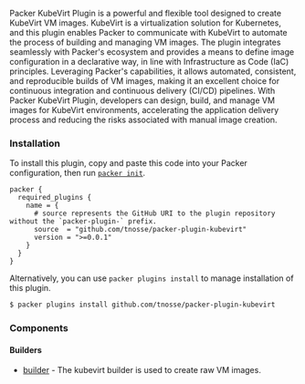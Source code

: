 
Packer KubeVirt Plugin is a powerful and flexible tool designed to create KubeVirt VM images. KubeVirt is a virtualization solution for Kubernetes, and this plugin enables Packer to communicate with KubeVirt to automate the process of building and managing VM images.
The plugin integrates seamlessly with Packer's ecosystem and provides a means to define image configuration in a declarative way, in line with Infrastructure as Code (IaC) principles. Leveraging Packer's capabilities, it allows automated, consistent, and reproducible builds of VM images, making it an excellent choice for continuous integration and continuous delivery (CI/CD) pipelines.
With Packer KubeVirt Plugin, developers can design, build, and manage VM images for KubeVirt environments, accelerating the application delivery process and reducing the risks associated with manual image creation.

### Installation

To install this plugin, copy and paste this code into your Packer configuration, then run [`packer init`](https://www.packer.io/docs/commands/init).

```hcl
packer {
  required_plugins {
    name = {
      # source represents the GitHub URI to the plugin repository without the `packer-plugin-` prefix.
      source  = "github.com/tnosse/packer-plugin-kubevirt"
      version = ">=0.0.1"
    }
  }
}
```

Alternatively, you can use `packer plugins install` to manage installation of this plugin.

```sh
$ packer plugins install github.com/tnosse/packer-plugin-kubevirt
```

### Components

#### Builders

- [builder](/packer/integrations/tnosse/kubevirt/latest/components/builder/kubevirt) - The kubevirt builder is used to create raw VM images.


